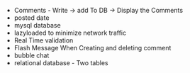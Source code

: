 - Comments - Write -> add To DB -> Display the Comments
- posted date
- mysql database
- lazyloaded to minimize network traffic 
- Real Time validation
- Flash Message When Creating and deleting comment
- bubble chat
- relational database - Two tables
